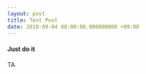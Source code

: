 ```yaml
---
layout: post
title: Test Post
date: 2018-09-04 00:00:00.000000000 +09:00
---
```


#### Just do it

TA
